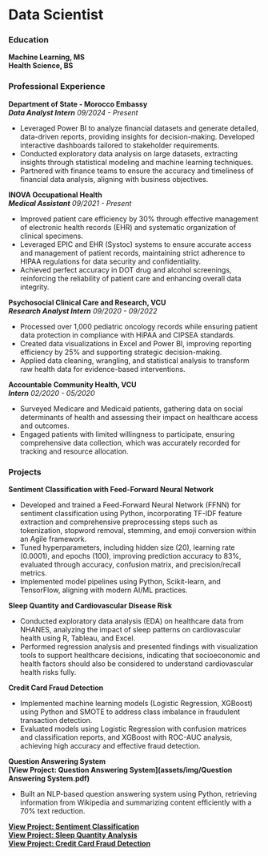 # Data Scientist

### Education
**Machine Learning, MS**  
**Health Science, BS**

### Professional Experience

**Department of State - Morocco Embassy**  
**_Data Analyst Intern_** 
*09/2024 - Present*  
- Leveraged Power BI to analyze financial datasets and generate detailed, data-driven reports, providing insights for decision-making. Developed interactive dashboards tailored to stakeholder requirements.
- Conducted exploratory data analysis on large datasets, extracting insights through statistical modeling and machine learning techniques.
- Partnered with finance teams to ensure the accuracy and timeliness of financial data analysis, aligning with business objectives.

**INOVA Occupational Health**  
**_Medical Assistant_**
*09/2021 - Present*  
- Improved patient care efficiency by 30% through effective management of electronic health records (EHR) and systematic organization of clinical specimens.
- Leveraged EPIC and EHR (Systoc) systems to ensure accurate access and management of patient records, maintaining strict adherence to HIPAA regulations for data security and confidentiality.
- Achieved perfect accuracy in DOT drug and alcohol screenings, reinforcing the reliability of patient care and enhancing overall data integrity.

**Psychosocial Clinical Care and Research, VCU**  
**_Research Analyst Intern_**
*09/2020 - 09/2022*  
- Processed over 1,000 pediatric oncology records while ensuring patient data protection in compliance with HIPAA and CIPSEA standards.
- Created data visualizations in Excel and Power BI, improving reporting efficiency by 25% and supporting strategic decision-making.
- Applied data cleaning, wrangling, and statistical analysis to transform raw health data for evidence-based interventions.

**Accountable Community Health, VCU**  
**_Intern_**
*02/2020 - 05/2020*  
- Surveyed Medicare and Medicaid patients, gathering data on social determinants of health and assessing their impact on healthcare access and outcomes.
- Engaged patients with limited willingness to participate, ensuring comprehensive data collection, which was accurately recorded for tracking and resource allocation.

### Projects

**Sentiment Classification with Feed-Forward Neural Network**  
- Developed and trained a Feed-Forward Neural Network (FFNN) for sentiment classification using Python, incorporating TF-IDF feature extraction and comprehensive preprocessing steps such as tokenization, stopword removal, stemming, and emoji conversion within an Agile framework.
- Tuned hyperparameters, including hidden size (20), learning rate (0.0001), and epochs (100), improving prediction accuracy to 83%, evaluated through accuracy, confusion matrix, and precision/recall metrics.
- Implemented model pipelines using Python, Scikit-learn, and TensorFlow, aligning with modern AI/ML practices.

**Sleep Quantity and Cardiovascular Disease Risk**  
- Conducted exploratory data analysis (EDA) on healthcare data from NHANES, analyzing the impact of sleep patterns on cardiovascular health using R, Tableau, and Excel.
- Performed regression analysis and presented findings with visualization tools to support healthcare decisions, indicating that socioeconomic and health factors should also be considered to understand cardiovascular health risks fully.

**Credit Card Fraud Detection**  
- Implemented machine learning models (Logistic Regression, XGBoost) using Python and SMOTE to address class imbalance in fraudulent transaction detection.
- Evaluated models using Logistic Regression with confusion matrices and classification reports, and XGBoost with ROC-AUC analysis, achieving high accuracy and effective fraud detection.

**Question Answering System**  
**[View Project: Question Answering System](assets/img/Question Answering System.pdf)**  
- Built an NLP-based question answering system using Python, retrieving information from Wikipedia and summarizing content efficiently with a 70% text reduction.

**[View Project: Sentiment Classification](file:///path/to/your/sentiment_classification.html)**  
**[View Project: Sleep Quantity Analysis](file:///path/to/your/sleep_analysis.html)**  
**[View Project: Credit Card Fraud Detection](file:///path/to/your/fraud_detection.html)**  

